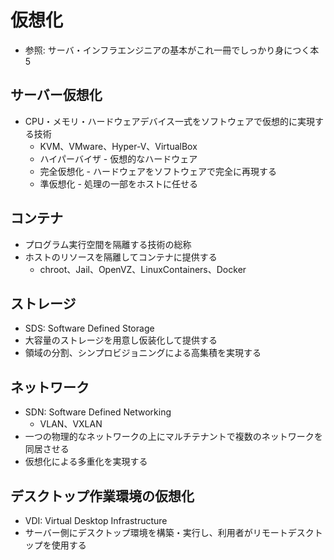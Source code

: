 # 仮想化
- 参照: サーバ・インフラエンジニアの基本がこれ一冊でしっかり身につく本 5

## サーバー仮想化
- CPU・メモリ・ハードウェアデバイス一式をソフトウェアで仮想的に実現する技術
  - KVM、VMware、Hyper-V、VirtualBox
  - ハイパーバイザ - 仮想的なハードウェア
  - 完全仮想化 - ハードウェアをソフトウェアで完全に再現する
  - 準仮想化 - 処理の一部をホストに任せる

## コンテナ
- プログラム実行空間を隔離する技術の総称
- ホストのリソースを隔離してコンテナに提供する
  - chroot、Jail、OpenVZ、LinuxContainers、Docker

## ストレージ
- SDS: Software Defined Storage
- 大容量のストレージを用意し仮装化して提供する
- 領域の分割、シンプロビジョニングによる高集積を実現する

## ネットワーク
- SDN: Software Defined Networking
  - VLAN、VXLAN
- 一つの物理的なネットワークの上にマルチテナントで複数のネットワークを同居させる
- 仮想化による多重化を実現する

## デスクトップ作業環境の仮想化
- VDI: Virtual Desktop Infrastructure
- サーバー側にデスクトップ環境を構築・実行し、利用者がリモートデスクトップを使用する
